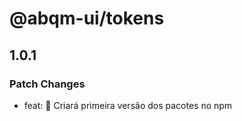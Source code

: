 # @abqm-ui/tokens

## 1.0.1

### Patch Changes

- feat: 🎸 Criará primeira versão dos pacotes no npm

